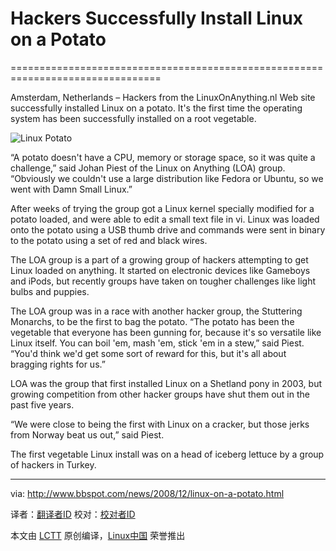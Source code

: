 # Hackers Successfully Install Linux on a Potato

================================================================================

Amsterdam, Netherlands – Hackers from the LinuxOnAnything.nl Web site successfully installed Linux on a potato. It's the first time the operating system has been successfully installed on a root vegetable.

![Linux Potato](http://www.bbspot.com/Images/News_Features/2008/12/linux-potato.jpg)

“A potato doesn't have a CPU, memory or storage space, so it was quite a challenge,” said Johan Piest of the Linux on Anything (LOA) group. “Obviously we couldn't use a large distribution like Fedora or Ubuntu, so we went with Damn Small Linux.”

After weeks of trying the group got a Linux kernel specially modified for a potato loaded, and were able to edit a small text file in vi. Linux was loaded onto the potato using a USB thumb drive and commands were sent in binary to the potato using a set of red and black wires.

The LOA group is a part of a growing group of hackers attempting to get Linux loaded on anything. It started on electronic devices like Gameboys and iPods, but recently groups have taken on tougher challenges like light bulbs and puppies.

The LOA group was in a race with another hacker group, the Stuttering Monarchs, to be the first to bag the potato. “The potato has been the vegetable that everyone has been gunning for, because it's so versatile like Linux itself. You can boil 'em, mash 'em, stick 'em in a stew,” said Piest. “You'd think we'd get some sort of reward for this, but it's all about bragging rights for us.”

LOA was the group that first installed Linux on a Shetland pony in 2003, but growing competition from other hacker groups have shut them out in the past five years.

“We were close to being the first with Linux on a cracker, but those jerks from Norway beat us out,” said Piest.

The first vegetable Linux install was on a head of iceberg lettuce by a group of hackers in Turkey.


--------------------------------------------------------------------------------

via: http://www.bbspot.com/news/2008/12/linux-on-a-potato.html

译者：[翻译者ID](https://github.com/翻译者ID)
校对：[校对者ID](https://github.com/校对者ID)

本文由 [LCTT](https://github.com/LCTT/TranslateProject) 原创编译，[Linux中国](https://linux.cn/) 荣誉推出
